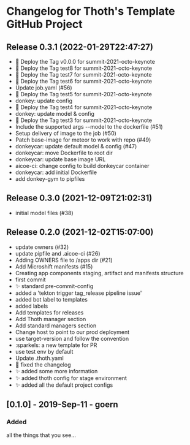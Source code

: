 # Changelog for Thoth's Template GitHub Project

## Release 0.3.1 (2022-01-29T22:47:27)
* :ship: Deploy the Tag v0.0.0 for summit-2021-octo-keynote
* :ship: Deploy the Tag test8 for summit-2021-octo-keynote
* :ship: Deploy the Tag test7 for summit-2021-octo-keynote
* :ship: Deploy the Tag test6 for summit-2021-octo-keynote
* Update job.yaml (#56)
* :ship: Deploy the Tag test5 for summit-2021-octo-keynote
* donkey: update config
* :ship: Deploy the Tag test4 for summit-2021-octo-keynote
* donkey: update model & config
* :ship: Deploy the Tag test3 for summit-2021-octo-keynote
* Include the supported args --model to the dockerfile (#51)
* Setup delivery of image to the job (#50)
* Patch base-image for meteor to work with repo (#49)
* donkeycar: update default model & config (#47)
* donkeycar: move Dockerfile to root dir
* donkeycar: update base image URL
* aicoe-ci: change config to build donkeycar container
* donkeycar: add initial Dockerfile
* add donkey-gym to pipfiles

## Release 0.3.0 (2021-12-09T21:02:31)
* initial model files (#38)

## Release 0.2.0 (2021-12-02T15:07:00)
* update owners (#32)
* update pipfile and .aicoe-ci (#26)
* Adding OWNERS file to /apps dir (#21)
* Add Microshift manifests (#15)
* Creating app components staging, artifact and manifests structure
* first commit
* :sparkles: standard pre-commit-config
* added a 'tekton trigger tag_release pipeline issue'
* added bot label to templates
* added labels
* Add templates for releases
* Add Thoth manager section
* Add standard managers section
* Change host to point to our prod deployment
* use target-version and follow the convention
* :sparkels: a new template for PR
* use test env by default
* Update .thoth.yaml
* :green_heart: fixed the changelog
* :sparkles: added some more information
* :sparkles: added thoth config for stage environment
* :sparkles: added all the default project configs

## [0.1.0] - 2019-Sep-11 - goern

### Added

all the things that you see...
